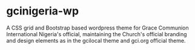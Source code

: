 # gcinigeria-wp
A CSS grid and Bootstrap based wordpress theme for Grace Communion International Nigeria's official, maintaining the Church's official branding and design elements as in the gcilocal theme and gci.org official theme.
